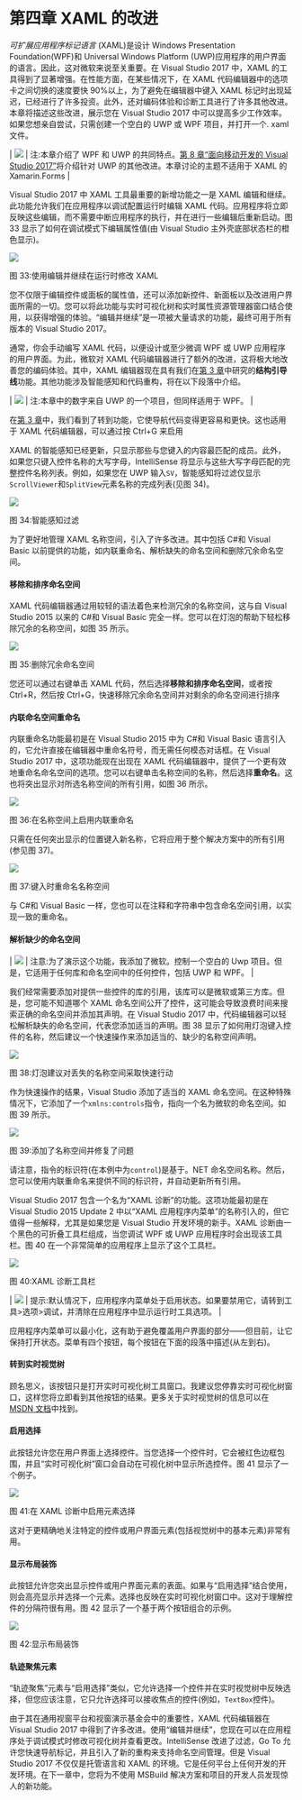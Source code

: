 # 第四章 XAML 的改进

*可扩展应用程序标记语言* (XAML)是设计 Windows Presentation Foundation(WPF)和 Universal Windows Platform (UWP)应用程序的用户界面的语言。因此，这对微软来说至关重要。在 Visual Studio 2017 中，XAML 的工具得到了显著增强。在性能方面，在某些情况下，在 XAML 代码编辑器中的选项卡之间切换的速度要快 90%以上，为了避免在编辑器中键入 XAML 标记时出现延迟，已经进行了许多投资。此外，还对编码体验和诊断工具进行了许多其他改进。本章将描述这些改进，展示您在 Visual Studio 2017 中可以提高多少工作效率。如果您想亲自尝试，只需创建一个空白的 UWP 或 WPF 项目，并打开一个. xaml 文件。

| ![](img/00008.gif) | 注:本章介绍了 WPF 和 UWP 的共同特点。[第 8 章“面向移动开发的 Visual Studio 2017”](8.html#_Chapter_8_)将介绍针对 UWP 的其他改进。本章讨论的主题不适用于 XAML 的 Xamarin.Forms |

Visual Studio 2017 中 XAML 工具最重要的新增功能之一是 XAML 编辑和继续。此功能允许我们在应用程序以调试配置运行时编辑 XAML 代码。应用程序将立即反映这些编辑，而不需要中断应用程序的执行，并在进行一些编辑后重新启动。图 33 显示了如何在调试模式下编辑属性值(由 Visual Studio 主外壳底部状态栏的橙色显示)。

![](img/00037.jpeg)

图 33:使用编辑并继续在运行时修改 XAML

您不仅限于编辑控件或面板的属性值，还可以添加新控件、新面板以及改进用户界面所需的一切。您可以将此功能与实时可视化树和实时属性资源管理器窗口结合使用，以获得增强的体验。“编辑并继续”是一项被大量请求的功能，最终可用于所有版本的 Visual Studio 2017。

通常，你会手动编写 XAML 代码，以便设计或至少微调 WPF 或 UWP 应用程序的用户界面。为此，微软对 XAML 代码编辑器进行了额外的改进，这将极大地改善您的编码体验。其中，XAML 编辑器现在具有我们在[第 3 章](3.html#structureGuideLines)中研究的**结构引导线**功能。其他功能涉及智能感知和代码重构，将在以下段落中介绍。

| ![](img/00008.gif) | 注:本章中的数字来自 UWP 的一个项目，但同样适用于 WPF。 |

在[第 3 章](3.html#navigatingCodewGoTo)中，我们看到了转到功能，它使导航代码变得更容易和更快。这也适用于 XAML 代码编辑器，可以通过按 Ctrl+G 来启用

XAML 的智能感知已经更新，只显示那些与您键入的内容最匹配的成员。此外，如果您只键入控件名称的大写字母，IntelliSense 将显示与这些大写字母匹配的完整控件名称列表。例如，如果您在 UWP 输入`SV`，智能感知将过滤仅显示`ScrollViewer`和`SplitView`元素名称的完成列表(见图 34)。

![](img/00038.jpeg)

图 34:智能感知过滤

为了更好地管理 XAML 名称空间，引入了许多改进。其中包括 C#和 Visual Basic 以前提供的功能，如内联重命名、解析缺失的命名空间和删除冗余命名空间。

#### 移除和排序命名空间

XAML 代码编辑器通过用较轻的语法着色来检测冗余的名称空间，这与自 Visual Studio 2015 以来的 C#和 Visual Basic 完全一样。您可以在灯泡的帮助下轻松移除冗余的名称空间，如图 35 所示。

![](img/00039.jpeg)

图 35:删除冗余命名空间

您还可以通过右键单击 XAML 代码，然后选择**移除和排序命名空间**，或者按 Ctrl+R，然后按 Ctrl+G，快速移除冗余命名空间并对剩余的命名空间进行排序

#### 内联命名空间重命名

内联重命名功能最初是在 Visual Studio 2015 中为 C#和 Visual Basic 语言引入的，它允许直接在编辑器中重命名符号，而无需任何模态对话框。在 Visual Studio 2017 中，这项功能现在出现在 XAML 代码编辑器中，提供了一个更有效地重命名命名空间的选项。您可以右键单击名称空间的名称，然后选择**重命名**。这也将突出显示对所选名称空间的所有引用，如图 36 所示。

![](img/00040.jpeg)

图 36:在名称空间上启用内联重命名

只需在任何突出显示的位置键入新名称，它将应用于整个解决方案中的所有引用(参见图 37)。

![](img/00041.jpeg)

图 37:键入时重命名名称空间

与 C#和 Visual Basic 一样，您也可以在注释和字符串中包含命名空间引用，以实现一致的重命名。

#### 解析缺少的命名空间

| ![](img/00008.gif) | 注意:为了演示这个功能，我添加了微软。控制一个空白的 Uwp 项目。但是，它适用于任何库和命名空间中的任何控件，包括 UWP 和 WPF。 |

我们经常需要添加对提供一些控件的库的引用，该库可以是微软或第三方库。但是，您可能不知道哪个 XAML 命名空间公开了控件，这可能会导致浪费时间来搜索正确的命名空间并添加其声明。在 Visual Studio 2017 中，代码编辑器可以轻松解析缺失的命名空间，代表您添加适当的声明。图 38 显示了如何用灯泡键入控件的名称，然后建议一个快速操作来添加适当的、缺少的名称空间声明。

![](img/00042.jpeg)

图 38:灯泡建议对丢失的名称空间采取快速行动

作为快速操作的结果，Visual Studio 添加了适当的 XAML 命名空间。在这种特殊情况下，它添加了一个`xmlns:controls`指令，指向一个名为微软的命名空间。如图 39 所示。

![](img/00043.jpeg)

图 39:添加了名称空间并修复了问题

请注意，指令的标识符(在本例中为`control`)是基于。NET 命名空间名称。然后，您可以使用内联重命名来提供不同的标识符，并自动更新所有引用。

Visual Studio 2017 包含一个名为“XAML 诊断”的功能。这项功能最初是在 Visual Studio 2015 Update 2 中以“XAML 应用程序内菜单”的名称引入的，但它值得一些解释，尤其是如果您是 Visual Studio 开发环境的新手。XAML 诊断由一个黑色的可折叠工具栏组成，当您调试 WPF 或 UWP 应用程序时会出现该工具栏。图 40 在一个非常简单的应用程序上显示了这个工具栏。

![](img/00044.jpeg)

图 40:XAML 诊断工具栏

| ![](img/00003.gif) | 提示:默认情况下，应用程序内菜单处于启用状态。如果要禁用它，请转到工具>选项>调试，并清除在应用程序中显示运行时工具选项。 |

应用程序内菜单可以最小化，这有助于避免覆盖用户界面的部分——但目前，让它保持打开状态。菜单有四个按钮，每个按钮在下面的段落中描述(从左到右)。

#### 转到实时视觉树

顾名思义，该按钮只是打开实时可视化树工具窗口。我建议您停靠实时可视化树窗口，这样您将立即看到其他按钮的结果。更多关于实时视觉树的信息可以在 [MSDN 文档](https://msdn.microsoft.com/en-us/library/mt270227.aspx)中找到。

#### 启用选择

此按钮允许您在用户界面上选择控件。当您选择一个控件时，它会被红色边框包围，并且“实时可视化树”窗口会自动在可视化树中显示所选控件。图 41 显示了一个例子。

![](img/00045.jpeg)

图 41:在 XAML 诊断中启用元素选择

这对于更精确地关注特定的控件或用户界面元素(包括视觉树中的基本元素)非常有用。

#### 显示布局装饰

此按钮允许您突出显示控件或用户界面元素的表面。如果与“启用选择”结合使用，则会高亮显示并选择一个元素。选择也反映在实时可视化树窗口中。这对于理解控件的分隔符很有用。图 42 显示了一个基于两个按钮组合的示例。

![](img/00046.jpeg)

图 42:显示布局装饰

#### 轨迹聚焦元素

“轨迹聚焦”元素与“启用选择”类似，它允许选择一个控件并在实时视觉树中反映选择，但您应该注意，它只允许选择可以接收焦点的控件(例如，`TextBox`控件)。

由于其在通用视窗平台和视窗演示基金会中的重要性，XAML 代码编辑器在 Visual Studio 2017 中得到了许多改进。使用“编辑并继续”，您现在可以在应用程序处于调试模式时修改可视化树并查看更改。IntelliSense 改进了过滤，Go To 允许您快速导航标记，并且引入了新的重构来支持命名空间管理。但是 Visual Studio 2017 不仅仅是托管语言和 XAML 的环境。它是任何平台上任何开发的开发环境。在下一章中，您将为不使用 MSBuild 解决方案和项目的开发人员发现惊人的新功能。